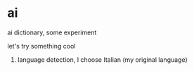 # ai
ai dictionary, some experiment

let's try something cool

1. language detection, I choose Italian (my original language)